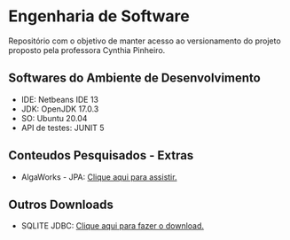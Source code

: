 # Engenharia de Software
 Repositório com o objetivo de manter acesso ao versionamento do projeto proposto pela professora Cynthia Pinheiro.

## Softwares do Ambiente de Desenvolvimento
<ul>
 <li>IDE: Netbeans IDE 13</li>
 <li>JDK:  OpenJDK 17.0.3</li>
 <li>SO: Ubuntu 20.04</li>
 <li>API de testes: JUNIT 5</li>
</ul>

## Conteudos Pesquisados - Extras
<ul>
 <li>AlgaWorks - JPA: <a href="https://youtu.be/MGWJbaYdy-Y"> Clique aqui para assistir. </a></li>
</ul>

## Outros Downloads
<ul>
 <li>SQLITE JDBC: <a href="https://repo1.maven.org/maven2/org/xerial/sqlite-jdbc/3.36.0.3/"> Clique aqui para fazer o download. </a></li>
</ul>
